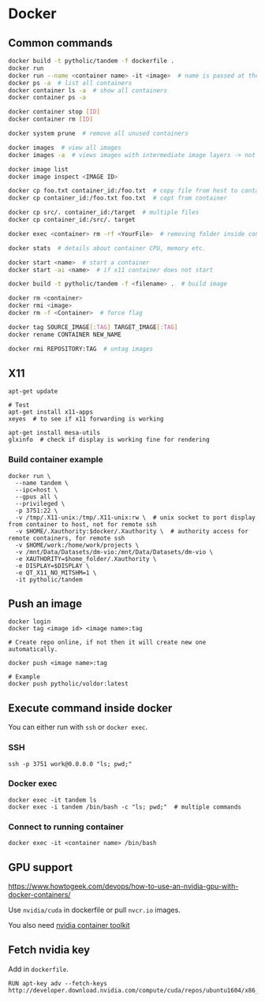 # Docker

## Common commands
```sh
docker build -t pytholic/tandem -f dockerfile .
docker run
docker run --name <container name> -it <image>  # name is passed at the end after all the options
docker ps -a  # list all containers
docker container ls -a  # show all containers
docker container ps -a

docker container stop [ID]
docker container rm [ID]

docker system prune  # remove all unused containers

docker images  # view all images
docker images -a  # views images with intermediate image layers -> not very usefull

docker image list
docker image inspect <IMAGE ID>

docker cp foo.txt container_id:/foo.txt  # copy file from host to container
docker cp container_id:/foo.txt foo.txt  # copt from container

docker cp src/. container_id:/target  # multiple files
docker cp container_id:/src/. target

docker exec <container> rm -rf <YourFile>  # removing folder inside container

docker stats  # details about container CPU, memory etc.

docker start <name>  # start a container
docker start -ai <name>  # if x11 container does not start

docker build -t pytholic/tandem -f <filename> .  # build image

docker rm <container>
docker rmi <image>
docker rm -f <Container>  # force flag

docker tag SOURCE_IMAGE[:TAG] TARGET_IMAGE[:TAG]
docker rename CONTAINER NEW_NAME

docker rmi REPOSITORY:TAG  # untag images
```

## X11
```
apt-get update
```

```
# Test
apt-get install x11-apps
xeyes  # to see if x11 forwarding is working

apt-get install mesa-utils
glxinfo  # check if display is working fine for rendering
```


### Build container example
```
docker run \
  --name tandem \
  --ipc=host \
  --gpus all \
  --privileged \
  -p 3751:22 \
  -v /tmp/.X11-unix:/tmp/.X11-unix:rw \  # unix socket to port display from container to host, not for remote ssh
  -v $HOME/.Xauthority:$docker/.Xauthority \  # authority access for remote containers, for remote ssh
  -v $HOME/work:/home/work/projects \
  -v /mnt/Data/Datasets/dm-vio:/mnt/Data/Datasets/dm-vio \
  -e XAUTHORITY=$home_folder/.Xauthority \
  -e DISPLAY=$DISPLAY \
  -e QT_X11_NO_MITSHM=1 \
  -it pytholic/tandem
```

## Push an image
```
docker login
docker tag <image id> <image name>:tag

# Create repo online, if not then it will create new one automatically.

docker push <image name>:tag

# Example
docker push pytholic/voldor:latest
```

## Execute command inside docker
You can either run with `ssh` or `docker exec`.

### SSH
```
ssh -p 3751 work@0.0.0.0 "ls; pwd;"
```

### Docker exec
```
docker exec -it tandem ls
docker exec -i tandem /bin/bash -c "ls; pwd;"  # multiple commands
```

### Connect to running container
```
docker exec -it <container name> /bin/bash
```

## GPU support
https://www.howtogeek.com/devops/how-to-use-an-nvidia-gpu-with-docker-containers/

Use `nvidia/cuda` in dockerfile or pull `nvcr.io` images.

You also need [nvidia container toolkit](https://docs.nvidia.com/datacenter/cloud-native/container-toolkit/install-guide.html)

## Fetch nvidia key
Add in `dockerfile`.
```
RUN apt-key adv --fetch-keys http://developer.download.nvidia.com/compute/cuda/repos/ubuntu1604/x86_64/3bf863cc.pub
```
